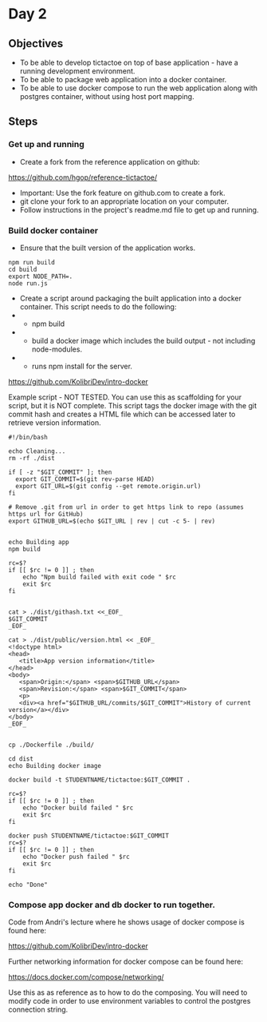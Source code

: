 # Day 2

## Objectives

* To be able to develop tictactoe on top of base application - have a running development environment.
* To be able to package web application into a docker container.
* To be able to use docker compose to run the web application along with postgres container,
without using host port mapping.

## Steps


### Get up and running
* Create a fork from the reference application on github:

https://github.com/hgop/reference-tictactoe/


* Important: Use the fork feature on github.com to create a fork.
* git clone your fork to an appropriate location on your computer.
* Follow instructions in the project's readme.md file to get up and running.

### Build docker container

* Ensure that the built version of the application works.
```
npm run build
cd build
export NODE_PATH=.
node run.js
```

* Create a script around packaging the built application into a docker container. This script needs to do the following:
* - npm build
* - build a docker image which includes the build output - not including node-modules.
* - runs npm install for the server.


https://github.com/KolibriDev/intro-docker


Example script - NOT TESTED. You can use this as scaffolding for your script, but it is NOT complete.
This script tags the docker image with the git commit hash and creates a HTML file which can be accessed
later to retrieve version information.


```
#!/bin/bash

echo Cleaning...
rm -rf ./dist

if [ -z "$GIT_COMMIT" ]; then
  export GIT_COMMIT=$(git rev-parse HEAD)
  export GIT_URL=$(git config --get remote.origin.url)
fi

# Remove .git from url in order to get https link to repo (assumes https url for GitHub)
export GITHUB_URL=$(echo $GIT_URL | rev | cut -c 5- | rev)


echo Building app
npm build

rc=$?
if [[ $rc != 0 ]] ; then
    echo "Npm build failed with exit code " $rc
    exit $rc
fi


cat > ./dist/githash.txt <<_EOF_
$GIT_COMMIT
_EOF_

cat > ./dist/public/version.html << _EOF_
<!doctype html>
<head>
   <title>App version information</title>
</head>
<body>
   <span>Origin:</span> <span>$GITHUB_URL</span>
   <span>Revision:</span> <span>$GIT_COMMIT</span>
   <p>
   <div><a href="$GITHUB_URL/commits/$GIT_COMMIT">History of current version</a></div>
</body>
_EOF_


cp ./Dockerfile ./build/

cd dist
echo Building docker image

docker build -t STUDENTNAME/tictactoe:$GIT_COMMIT .

rc=$?
if [[ $rc != 0 ]] ; then
    echo "Docker build failed " $rc
    exit $rc
fi

docker push STUDENTNAME/tictactoe:$GIT_COMMIT
rc=$?
if [[ $rc != 0 ]] ; then
    echo "Docker push failed " $rc
    exit $rc
fi

echo "Done"
```

### Compose app docker and db docker to run together.

Code from Andri's lecture where he shows usage of docker compose is found here:

https://github.com/KolibriDev/intro-docker

Further networking information for docker compose can be found here:

https://docs.docker.com/compose/networking/

Use this as as reference as to how to do the composing. You will need to modify code in order to use environment
variables to control the postgres connection string.
